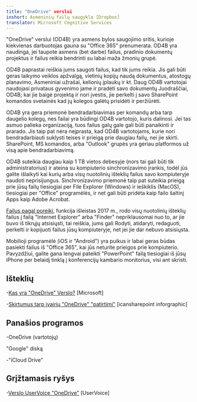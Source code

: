 ```yaml
---
title: "OneDrive" verslui
inshort: Asmeninių failų saugykla [Dropbox]
translator: Microsoft Cognitive Services
---
```



"OneDrive" verslui (OD4B) yra asmens bylos saugojimo sritis, kurioje kiekvienas darbuotojas gauna su "Office 365" prenumerata. OD4B yra naudinga, jei taupote asmens (bet darbe) failus, pradinio dokumentų projektus ir failus reikia bendrinti su labai maža žmonių grupė.

OD4B paprastai reiškia jums saugoti failus, kad tik jums reikia. Jis gali būti geras laikymo veiklos apžvalgą, vietinių kopijų naudą dokumentus, atostogų planavimo, Asmeniniai užrašai, kelionių įplaukų ir kt. Daug OD4B vartotojai naudojasi privataus gyvenimo jame ir pradėti savo dokumentų Juodraščiai, OD4B; kai jie baigė projektą ir nori įvestis, jie perkelti į savo SharePoint komandos svetainės kad jų kolegos galėtų prisidėti ir peržiūrėti.

OD4B yra gera priemonė bendradarbiavimas per komandų arba tarp daugelio kolegų, nes failai yra būdingi OD4B vartotojo, kuris dalinosi. Jei tas asmuo palieka organizaciją, tuos failus galų gale gali būti panaikinti ir prarado. Jis taip pat nėra neįprasta, kad OD4B vartotojams, kurie nori bendradarbiauti suklysti teises ir prieigą prie daugiau failų, nei jie skirti. SharePoint, MS komandos, arba "Outlook" grupės yra geriau platformos už visą apie bendradarbiavimą.

OD4B suteikia daugiau kaip 1 TB vietos debesyje (nors tai gali būti tik administratorius) ir ateina su kompiuterio sinchronizavimo įrankis, todėl jūs galite išlaikyti kai kurių arba visų nuotolinių išteklių failus savo kompiuteryje naudoti neprisijungus. Sinchronizavimo priemonė taip pat suteikia prieigą prie jūsų failų tiesiogiai per File Explorer (Windows) ir ieškiklis (MacOS), tiesiogiai per "Office" programėlės, ir net gali būti pridėta kaip failo šaltinį Apps kaip Adobe Acrobat. 

[Failus pagal poreikį](https://blogs.office.com/en-us/2017/05/11/introducing-onedrive-files-on-demand-and-additional-features-making-it-easier-to-access-and-share-files/), funkcija išleistas 2017 m., rodo visų nuotolinių išteklių failus į failą "Internet Explorer" arba "Finder" nepriklausomai nuo to, ar jie buvo iš tikrųjų atsisiųsti, tai reiškia, jums gali Rodyti, atidaryti, redaguoti, perkelti ir kopijuoti failus jūsų kompiuteryje, net jei jie dar nebuvo atsisiųsta.

Mobilioji programėlė (iOS ir "Android") yra puikus ir labai geras būdas pasiekti failus iš "Office 365", kai jūs neturite prieigos prie kompiuterio. Pavyzdžiui, galite gana lengvai pateikti "PowerPoint" failą tiesiogiai iš jūsų iPhone per belaidį tinklą į konferencijų kambario monitorius, visi ant skristi.

Išteklių
---------

-[Kas yra "OneDrive"
    Verslo?](https://support.office.com/en-us/article/What-is-OneDrive-for-Business-187f90af-056f-47c0-9656-cc0ddca7fdc2)
    \[Microsoft\]

-[Skirtumus tarp įvairių "OneDrive"
    "patirtimi"](http://icsh.pt/OneDriveTree) \[icansharepoint
    inforgraphic\]

Panašios programos
--------------------

-OneDrive (vartotojų)

"Google" diską

-"iCloud Drive"

Grįžtamasis ryšys
---------

-[Verslo UserVoice "OneDrive"](https://onedrive.uservoice.com/forums/262982-onedrive/category/86090-onedrive-for-business)
    \[UserVoice\]


